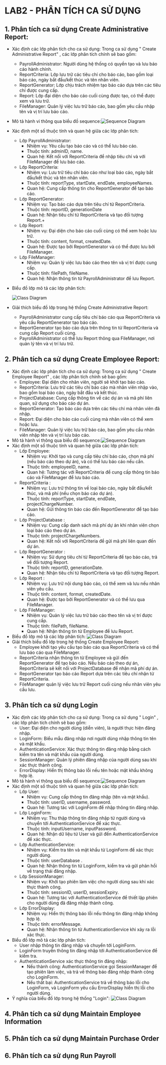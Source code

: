 # LAB2 - PHÂN TÍCH CA SỬ DỤNG

## 1. Phân tích ca sử dụng Create Administrative Report:
- Xác định các lớp phân tích cho ca sử dụng: Trong ca sử dụng " Create Administrative Report" , các lớp phân tích chính sẽ bao gồm:
  + PayrollAdministrator: Người dùng hệ thống có quyền tạo và lưu báo cáo hành chính.
  + ReportCriteria: Lớp lưu trữ các tiêu chí cho báo cáo, bao gồm loại báo cáo, ngày bắt đầu/kết thúc và tên nhân viên.
  + ReportGenerator: Lớp chịu trách nhiệm tạo báo cáo dựa trên các tiêu chí được cung cấp.
  + Report: Lớp đại diện cho báo cáo cuối cùng được tạo, có thể được xem và lưu trữ.
  + FileManager: Quản lý việc lưu trữ báo cáo, bao gồm yêu cầu nhập tên và vị trí lưu báo cáo.

- Mô tả hành vi thông qua biểu đồ sequence:![Sequence Diagram](https://www.planttext.com/api/plantuml/png/T9B1IWCn48RlUOgX9ptu0ZsKbe9wK2dYnMFS3TrWcfGaM-ZPauW7tq0H4GeBUdHpy13nFV84leAJhMopBLucCCpt__CF-N6VGsEfjkLC47FD9MXb612QMQMXDw5BhOI0KJxZaXkhARPxG0sCuW0XpGC70pXdSwNjM7FBDAVGXqk_AY4BzMi9DjHF2guybWmBsPfjwICcMUE0-BYKquY_pC7oHghmrOx6XcX5aBte-a4Ut3i5g_rA9c9_4f5Sf-Z3CG_k1cUAuEuI_kl1Fwz3RF8USi5EgQHJfhjXnVTRcR1xrdyiqI-uUxbFKYhnFIj2NM7GkE32Fy8Y-kE-LQFsdsbweXroswezpabtFuHKuXSNlSN0s9058KCcy_WpVW400F__0m00)
- Xác định một số thuộc tính và quan hệ giữa các lớp phân tích:
  + Lớp PayrollAdministrator:
    * Nhiệm vụ: Yêu cầu tạo báo cáo và có thể lưu báo cáo.
    * Thuộc tính: adminID, name.
    * Quan hệ: Kết nối với ReportCriteria để nhập tiêu chí và với FileManager để lưu báo cáo.
  + Lớp ReportCriteria:
    * Nhiệm vụ: Lưu trữ tiêu chí báo cáo như loại báo cáo, ngày bắt đầu/kết thúc và tên nhân viên.
    * Thuộc tính: reportType, startDate, endDate, employeeNames.
    * Quan hệ: Cung cấp thông tin cho ReportGenerator để tạo báo cáo.
  + Lớp ReportGenerator:
    * Nhiệm vụ: Tạo báo cáo dựa trên tiêu chí từ ReportCriteria.
    * Thuộc tính: reportID, generationDate
    * Quan hệ: Nhận tiêu chí từ ReportCriteria và tạo đối tượng Report.+ 
  + Lớp Report:
    * Nhiệm vụ: Đại diện cho báo cáo cuối cùng có thể xem hoặc lưu trữ.
    * Thuộc tính: content, format, createdDate.
    * Quan hệ: Được tạo bởi ReportGenerator và có thể được lưu bởi FileManager.
  + Lớp FileManager:
    * Nhiệm vụ: Quản lý việc lưu báo cáo theo tên và vị trí được cung cấp.
    * Thuộc tính: filePath, fileName.
    * Quan hệ: Nhận thông tin từ PayrollAdministrator để lưu Report.
- Biểu đồ lớp mô tả các lớp phân tích:

  ![Class Diagram](https://www.planttext.com/api/plantuml/png/X59BRi8m4DtFANo1NA6Y8W9r0KA82uoI0IpiSJIUBgAg9-k28_KA1CUGr6hLtPlFUpDlxE-lwo8gYhvx1_5YsKY818t36CqEUmdElRRUieqgg47C1nXJ6Rpdtkg46Jt19sJIdheWkXIh91PpkwJaeUyeXMbYZJf6nEs4VUT2JxGTD6CfkYQc-HAZQjxYD1Pju2HMK3EZ2Qp4cl0nYCSHDa83f_r9N5b76sGyqMFUSSZiKC_FO9kT_tgegdefZW75RQQEfpCedKuz_qtvkpvp0dDNCouiXbUu_u4R0000__y30000)
- Giải thích biểu đồ lớp trong hệ thống Create Administrative Report:
  + PayrollAdministrator cung cấp tiêu chí báo cáo qua ReportCriteria và yêu cầu ReportGenerator tạo báo cáo.
  + ReportGenerator tạo báo cáo dựa trên thông tin từ ReportCriteria và cung cấp Report cuối cùng.
  + PayrollAdministrator có thể lưu Report thông qua FileManager, nơi quản lý tên và vị trí lưu trữ.
## 2. Phân tích ca sử dụng Create Employee Report:
- Xác định các lớp phân tích cho ca sử dụng: Trong ca sử dụng " Create Employee Report" , các lớp phân tích chính sẽ bao gồm:
  + Employee: Đại diện cho nhân viên, người sẽ khởi tạo báo cáo.
  + ReportCriteria: Lưu trữ các tiêu chí báo cáo mà nhân viên nhập vào, bao gồm loại báo cáo, ngày bắt đầu và kết thúc.
  + ProjectDatabase: Cung cấp thông tin về các dự án và mã phí liên quan, sử dụng cho báo cáo dự án.
  + ReportGenerator: Tạo báo cáo dựa trên các tiêu chí mà nhân viên đã nhập.
  + Report: Đại diện cho báo cáo cuối cùng mà nhân viên có thể xem hoặc lưu.
  + FileManager: Quản lý việc lưu trữ báo cáo, bao gồm yêu cầu nhân viên nhập tên và vị trí lưu báo cáo.
- Mô tả hành vi thông qua biểu đồ sequence:![Sequence Diagram](https://www.planttext.com/api/plantuml/png/T9AzJiCm58LtFyLLftRW1HXGKVaR0274mkWcLXD8xCXsAdLcGeY1Do122AbI91X9XWv6l8UVW5VWEgtoHraSwShVEUSUvwTSZPMcKgTnHDHjo44AnGZrj90mE8oJI2mO6m1LiEzcX5GVsDc3IvO8gISor4o657RXsYnJy6pnbeAsHIPWQl3my22zkqXVI773F7r0DPrInH2Vf7pcyDS4VCe3K2Rp0eZD2oI1oS6tvGUOZCEGssA5He4j7tdZKLyOaRxsjh0deItlE6XKUTZcjoNoUdBCE9FKTT29hCDgUvUqltP3r2B8NdKhgk9JqD8iUKji8-78TV6zv0t_zOJ9gzwR9peA8tP6EPqnsNsVwFizRR53RJuNcqP7f4srVCy3M-Iug0iuDyymT_wODw_K_ZDjL_I7x5lLvPnsyo4aMdukw3qkZ0CU439ct7U_xoy0003__mC0)
- Xác định một số thuộc tính và quan hệ giữa các lớp phân tích:
  + Lớp Employee:
    * Nhiệm vụ: Khởi tạo và cung cấp tiêu chí báo cáo, chọn mã phí (nếu báo cáo theo dự án), và có thể lưu báo cáo nếu cần.
    * Thuộc tính: employeeID, name.
    * Quan hệ: Tương tác với ReportCriteria để cung cấp thông tin báo cáo và FileManager để lưu báo cáo.
  + ReportCriteria :
    * Nhiệm vụ: Lưu trữ thông tin về loại báo cáo, ngày bắt đầu/kết thúc, và mã phí (nếu chọn báo cáo dự án).
    * Thuộc tính: reportType, startDate, endDate, projectChargeNumber.
    * Quan hệ: Gửi thông tin báo cáo đến ReportGenerator để tạo báo cáo.
   + Lớp ProjectDatabase :
     * Nhiệm vụ: Cung cấp danh sách mã phí dự án khi nhân viên chọn loại báo cáo theo dự án.
     * Thuộc tính: projectChargeNumbers.
     * Quan hệ: Kết nối với ReportCriteria để gửi mã phí liên quan đến dự án.
   + Lớp ReportGenerator :
     * Nhiệm vụ: Sử dụng tiêu chí từ ReportCriteria để tạo báo cáo, trả về đối tượng Report.
     * Thuộc tính: reportID, generationDate.
     * Quan hệ: Nhận tiêu chí từ ReportCriteria và tạo đối tượng Report.
   + Lớp Report :
     * Nhiệm vụ: Lưu trữ nội dung báo cáo, có thể xem và lưu nếu nhân viên yêu cầu.
     * Thuộc tính: content, format, createdDate.
     * Quan hệ: Được tạo bởi ReportGenerator và có thể lưu qua FileManager.
   + Lớp FileManager:
     * Nhiệm vụ: Quản lý việc lưu trữ báo cáo theo tên và vị trí được cung cấp.
     * Thuộc tính: filePath, fileName.
     * Quan hệ: Nhận thông tin từ Employee để lưu Report.
- Biểu đồ lớp mô tả các lớp phân tích:
    ![Class Diagram](https://www.planttext.com/api/plantuml/png/R591Ri8m4Bpx5Vv0lb0XGLjnA48L7rZ24Dp6ThHU3gZgothWINoXmJ4ciNBR6S_kUCU-_LqNGOZbR5iLletJx0DKtL88-jLshRy0-aTfNMaak5v5wCX2_Qga_KJdMPPi16meTN0aTvSE4KQZ5Sc0u0wvxjX_ePRbYRZ1vcptu7BqEnoOnFDaThfBCnmQx-B8tBeTvlOaxIay5fbn2wLTajRU2Pp4-kZPqb3MZDxdC3LxCoq-o563nnsFFRCbEMMmIPdbPAlgfOXE5Ka-5Ja1LIRorCnr5o7CcK-vqI9glDH8hnRzyzt_p3y0003__mC0)
- Giải thích biểu đồ lớp trong hệ thống Create Employee Report:
  + Employee khởi tạo yêu cầu tạo báo cáo qua ReportCriteria và có thể lưu báo cáo qua FileManager.
  + ReportCriteria nhận thông tin từ Employee và gửi đến ReportGenerator để tạo báo cáo. Nếu báo cáo theo dự án, ReportCriteria sẽ kết nối với ProjectDatabase để nhận mã phí dự án.
  + ReportGenerator tạo báo cáo Report dựa trên các tiêu chí nhận từ ReportCriteria.
  + FileManager quản lý việc lưu trữ Report cuối cùng nếu nhân viên yêu cầu lưu. 
## 3. Phân tích ca sử dụng Login
- Xác định các lớp phân tích cho ca sử dụng: Trong ca sử dụng " Login" , các lớp phân tích chính sẽ bao gồm:
  + User: Đại diện cho người dùng (diễn viên), là người thực hiện đăng nhập.
  + LoginForm: Biểu mẫu đăng nhập nơi người dùng nhập thông tin tên và mật khẩu.
  + AuthenticationService: Xác thực thông tin đăng nhập bằng cách kiểm tra tên và mật khẩu của người dùng.
  + SessionManager: Quản lý phiên đăng nhập của người dùng sau khi xác thực thành công.
  + ErrorDisplay: Hiển thị thông báo lỗi nếu tên hoặc mật khẩu không hợp lệ.
- Mô tả hành vi thông qua biểu đồ sequence:![Sequence Diagram](https://www.planttext.com/api/plantuml/png/N8yzRW8n48Lxd-A92YIum1OHD5H0Wv1ehSN25dYCx5au02V82I1begI8HCKM5EOYUmAkW4s11Ctyls_qRlMb7rXwhknQX9KXU1SKX2pPURHcGVaMPC0Wz-8HqVl0o2qD3Pst1SPDVO2DHuAElwHn_RpkQGdIpVbl8pBWJJ1vRC3nXrwFiOr7s5GnLcdmNOcdAYC65Mj5R4h9nj5K-QqfLO5v_2h1kgd_SugdXEDaersbpoIjwc8ZGzWvl-Y8lg95Dde7003__mC0)
- Xác định một số thuộc tính và quan hệ giữa các lớp phân tích:
  + Lớp User:
    * Nhiệm vụ: Cung cấp thông tin đăng nhập (tên và mật khẩu).
    * Thuộc tính: userID, username, password.
    * Quan hệ: Tương tác với LoginForm để nhập thông tin đăng nhập.
  + Lớp LoginForm:
    * Nhiệm vụ: Thu thập thông tin đăng nhập từ người dùng và chuyển tới AuthenticationService để xác thực.
    * Thuộc tính: inputUsername, inputPassword.
    * Quan hệ: Nhận dữ liệu từ User và gửi đến AuthenticationService để xác thực.
  + Lớp AuthenticationService:
    * Nhiệm vụ: Kiểm tra tên và mật khẩu từ LoginForm để xác thực người dùng.
    * Thuộc tính: userDatabase .
    * Quan hệ: Nhận thông tin từ LoginForm, kiểm tra và gửi phản hồi về trạng thái đăng nhập.
  + Lớp SessionManager:
    * Nhiệm vụ: Khởi tạo phiên làm việc cho người dùng sau khi xác thực thành công.
    * Thuộc tính: sessionID, userID, sessionExpiry.
    * Quan hệ: Tương tác với AuthenticationService để thiết lập phiên cho người dùng đã đăng nhập thành công.
  + Lớp ErrorDisplay:
    * Nhiệm vụ: Hiển thị thông báo lỗi nếu thông tin đăng nhập không hợp lệ.
    * Thuộc tính: errorMessage.
    * Quan hệ: Nhận thông tin từ AuthenticationService khi xảy ra lỗi xác thực.
- Biểu đồ lớp mô tả các lớp phân tích:
  + User nhập thông tin đăng nhập và chuyển tới LoginForm.
  + LoginForm truyền thông tin đăng nhập tới AuthenticationService để kiểm tra.
  + AuthenticationService xác thực thông tin đăng nhập:
    * Nếu thành công: AuthenticationService gọi SessionManager để tạo phiên làm việc, và trả về thông báo đăng nhập thành công cho LoginForm.
    * Nếu thất bại: AuthenticationService trả về thông báo lỗi cho LoginForm, và LoginForm yêu cầu ErrorDisplay hiển thị lỗi cho người dùng.
- Ý nghĩa của biểu đồ lớp trong hệ thống "Login":
  ![Class Diagram](https://www.planttext.com/api/plantuml/png/V5DBJiCm4Dtd55uc4hr05gX0YuH49KJL0mp9j5WuTfYnMoh4oLXm9Aw0xNoQfX7P97upy-RD6-Vt-sVE5iYwIYNy9hKWmvWK2fZ5Xf74PoByCnFE7nuMkLXRadet03LKE89hNtqmLFRmLz9IFfgTrFU6gfvNwjhPpJHFZ3sDoKHy2gCK5lQEi4Hj9IXEipPKIguL76ElPsIdR4hnbOjROnI2pawARfnz3GG5M6dq6cal2poRUW4MNe2zk1NKROizA5c2nM7xiHbN5pvalO1J_pKo-yOhqB0RsCqDFEdu1TWcBpzgISTSUC7OkKJe3ssFzBpOgsa3RN8LDNJ95me6fYs932qQctl96C2Lh_8aesNngpd4chGwZqVEUCzci-l1xSX5JMOlIsIX0YXAj20L9wUKK32zlDmReaiEmtVBIQOp0yTe0RaWV7V8bZjR6nF3HogtpUQpV_Y6Gn1QHzepkQBmPCAGsFen7E5ea3D31nAYfzs5Zlr3FNe1oTpF6FxQFm000F__0m00)
## 4. Phân tích ca sử dụng Maintain Employee Information

## 5. Phân tích ca sử dụng Maintain Purchase Order

## 6. Phân tích ca sử dụng Run Payroll
